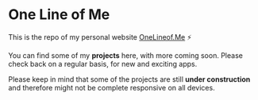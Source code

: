 # One Line of Me
This is the repo of my personal website [OneLineof.Me](https://onelineof.me) :zap:

You can find some of my **projects** here, with more coming soon. Please check back on a regular basis, for new and exciting apps.

Please keep in mind that some of the projects are still **under construction** and therefore might not be complete responsive on all devices.
